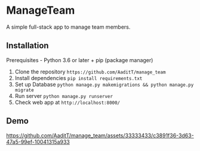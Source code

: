 # ManageTeam
A simple full-stack app to manage team members.


## Installation

Prerequisites - Python 3.6 or later + pip (package manager)

1. Clone the repository `https://github.com/AaditT/manage_team`
2. Install dependencies `pip install requirements.txt`
3. Set up Database `python manage.py makemigrations && python manage.py migrate`
4. Run server `python manage.py runserver`
5. Check web app at `http://localhost:8000/`

## Demo


https://github.com/AaditT/manage_team/assets/33333433/c3891f36-3d63-47a5-99ef-10041315a933

